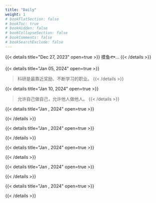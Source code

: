 ```yaml
---
title: "Daily"
weight: 1
# bookFlatSection: false
# bookToc: true
# bookHidden: false
# bookCollapseSection: false
# bookComments: false
# bookSearchExclude: false
---
```


{{< details title="Dec 27, 2023" open=true >}}
摸鱼🐟...
{{< /details >}}


{{< details title="Jan 05, 2024" open=true >}}
> 科研是最靠近奖励、不断学习的职业。
{{< /details >}}


{{< details title="Jan 10, 2024" open=true >}}
> 允许自己做自己，允许他人做他人。
{{< /details >}}


{{< details title="Jan , 2024" open=true >}}

{{< /details >}}


{{< details title="Jan , 2024" open=true >}}

{{< /details >}}


{{< details title="Jan , 2024" open=true >}}

{{< /details >}}


{{< details title="Jan , 2024" open=true >}}

{{< /details >}}


{{< details title="Jan , 2024" open=true >}}

{{< /details >}}